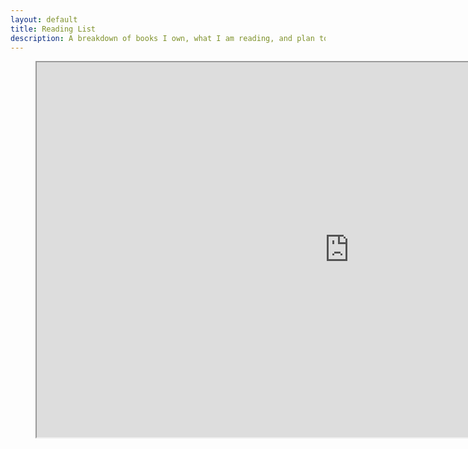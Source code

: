 ```yaml
---
layout: default
title: Reading List
description: A breakdown of books I own, what I am reading, and plan to read/purchase.
---
```


<p align="center"><figure class="video_container">
<iframe height="600" width="1000" src="https://docs.google.com/spreadsheets/d/e/2PACX-1vSaZQOPZWw1JSPlTxAxIRhLokkwuyEVmo_49t5ukvoA8U6Ry2hqwexv28R8nR0OIwAGnCIphvBYLI11/pubhtml?widget=true&amp;headers=false"></iframe>
</figure></p>